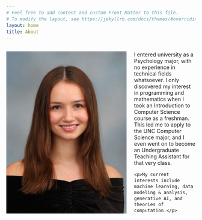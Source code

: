 ```yaml
---
# Feel free to add content and custom Front Matter to this file.
# To modify the layout, see https://jekyllrb.com/docs/themes/#overriding-theme-defaults
layout: home
title: About
---
```


<div style="display: flex; align-items: center;">
  <img src="images/118708291_iar0jyaiqt.jpg" alt="Audrey Salmon" style="width: 320px; margin-right: 20px;">
  <div>
    <p>I entered university as a Psychology major, with no experience in technical fields whatsoever. I only discovered my interest in programming and mathematics when I took an Introduction to Computer Science course as a freshman. This led me to apply to the UNC Computer Science major, and I even went on to become an Undergraduate Teaching Assistant for that very class.</p>

    <p>My current interests include machine learning, data modeling & analysis, generative AI, and theories of computation.</p>
  </div>
</div>